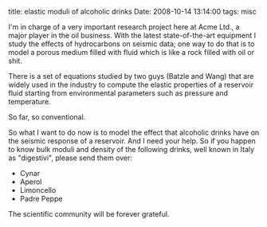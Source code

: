 title: elastic moduli of alcoholic drinks
Date: 2008-10-14 13:14:00
tags: misc
 

I'm in charge of a very important research project here at Acme Ltd., a major player in the oil business. With the latest state-of-the-art equipment I study the effects of hydrocarbons on seismic data; one way to do that is to model a porous medium filled with fluid which is like a rock filled with oil or shit.  
  
There is a set of equations studied by two guys (Batzle and Wang) that are widely used in the industry to compute the elastic properties of a reservoir fluid starting from environmental parameters such as pressure and temperature.  
  
So far, so conventional.  
  
So what I want to do now is to model the effect that alcoholic drinks have on the seismic response of a reservoir. And I need your help. So if you happen to know bulk moduli and density of the following drinks, well known in Italy as "digestivi", please send them over:  
  
  * Cynar
  * Aperol
  * Limoncello
  * Padre Peppe
  
The scientific community will be forever grateful. 
